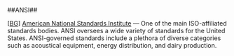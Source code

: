 ##ANSI##

\[[BG](SOURCES.md#BG)\]  [American National Standards Institute](http://www.ansi.org/) — One of the main ISO-affiliated standards bodies. ANSI oversees a wide variety of standards for the United States. ANSI-governed standards include a plethora of diverse categories such as acoustical equipment, energy distribution, and dairy production.
